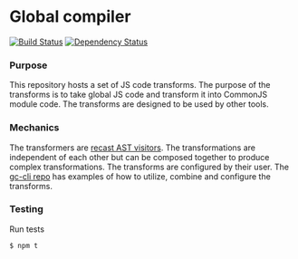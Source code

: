 # Global compiler

[![Build Status](https://secure.travis-ci.org/briandipalma/global-compiler.png)](http://travis-ci.org/briandipalma/global-compiler)
[![Dependency Status](https://david-dm.org/briandipalma/global-compiler.png?theme=shields.io)](https://david-dm.org/briandipalma/global-compiler)

### Purpose

This repository hosts a set of JS code transforms. The purpose of the transforms is to take global JS code and
transform it into CommonJS module code. The transforms are designed to be used by other tools.

### Mechanics

The transformers are [recast AST visitors](https://github.com/benjamn/recast). The transformations are independent of
each other but can be composed together to produce complex transformations. The transforms are configured by their
user. The [gc-cli repo](https://github.com/briandipalma/gc-cli) has examples of how to utilize, combine and configure
the transforms.

### Testing

Run tests

```bash
$ npm t
```
